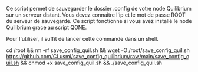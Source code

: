 Ce script permet de sauvegarder le dossier .config de votre node Quilibrium sur un serveur distant.
Vous devez connaitre l'ip et le mot de passe ROOT du serveur de sauvegarde.
Ce script fonctionne si vous avez installé le node Quilibrium grace au script QONE.

Pour l'utiliser, il suffit de lancer cette commande dans un shell.

cd /root && rm -rf save_config_quil.sh && wget -O /root/save_config_quil.sh https://github.com/CLusmi/save_config_quilibrium/raw/main/save_config_quil.sh && chmod +x save_config_quil.sh && ./save_config_quil.sh
